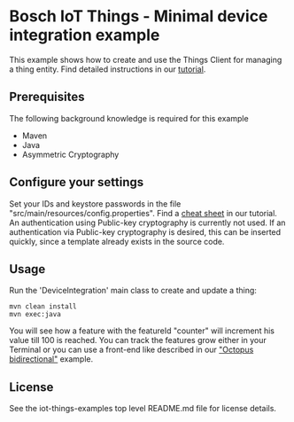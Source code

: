 # Bosch IoT Things - Minimal device integration example

This example shows how to create and use the Things Client for managing a thing entity. Find detailed instructions in our [tutorial](https://things.eu-1.bosch-iot-suite.com/dokuwiki/doku.php?id=examples_tutorial:java_client:start).

## Prerequisites

The following background knowledge is required for this example

- Maven
- Java
- Asymmetric Cryptography

## Configure your settings

Set your IDs and keystore passwords in the file "src/main/resources/config.properties". Find a [cheat sheet](https://things.eu-1.bosch-iot-suite.com/dokuwiki/doku.php?id=examples_tutorial:java_client:w_device-int#cheatsheet_config_properties) in our tutorial.\
An authentication using Public-key cryptography is currently not used. If an authentication via Public-key cryptography is desired, this can be inserted quickly, since a template already exists in the source code.

## Usage

Run the 'DeviceIntegration' main class to create and update a thing:
```
mvn clean install
mvn exec:java
```

You will see how a feature with the featureId "counter" will increment his value till 100 is reached. You can track the features grow either in your Terminal or you can use a front-end like described in our ["Octopus bidirectional"](https://github.com/bsinno/iot-things-examples/tree/master/octopus-bidirectional) example.

## License

See the iot-things-examples top level README.md file for license details.

